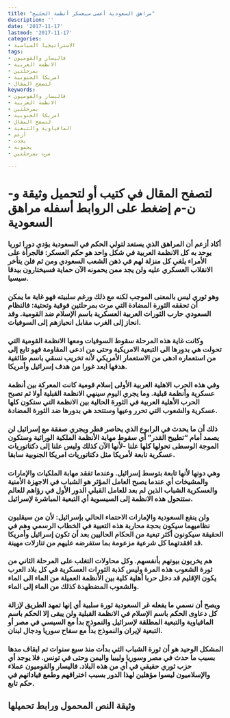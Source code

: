 ```yaml
---
title: "مراهق السعودية أعمى سيعسكر أنظمة الخليج"
description: ''
date: '2017-11-17'
lastmod: '2017-11-17'
categories:
- الاستراتيجيا السياسية
tags:
- فاليسار والقوميون
- الانظمة العربية
- بمرحلتين
- امريكا الجنوبية
- لتصفح المقال
keywords:
- فاليسار والقوميون
- الانظمة العربية
- بمرحلتين
- امريكا الجنوبية
- لتصفح المقال
- المافياوية والتبعية
- أزعم
- يحدث
- يحمونه
- مرت بمرحلتين

---
```

# **لتصفح المقال في كتيب أو لتحميل وثيقة و-ن-م إضغط على الروابط أسفله** **مراهق السعودية**

### أكاد أزعم أن المراهق الذي يستعد لتولي الحكم في السعودية يؤدي دورا ثوريا يوحد به كل الانظمة العربية في شكل واحد هو حكم العسكر: فالجرأة على الأمراء يلغي كل منزلة لهم في ذهن الشعب السعودي ومن ثم فلن يتأخر الانقلاب العسكري عليه ولن يجد ممن يحمونه الآن حماية فسيختارون بيدقا سيسيا.

### وهو ثوري ليس بالمعنى الموجب لكنه مع ذلك ورغم سلبيته فهو غاية ما يمكن أن تحققه الثورة المضادة التي مرت بمرحلتين فوقية وتحتية: فالنظام السعودي حارب الثورات العربية العسكرية باسم الإسلام ضد القومية. وقد انحاز إلى الغرب مقابل انحيازهم إلى السوفيات.

### وكانت غاية هذه المرحلة سقوط السوفيات ومعها الانظمة القومية التي تحولت هي بدورها الى التبعية الامريكية وحتى من ادعى المقاومة فهو تابع إلى من استعماره ادهى من الاستعمار الأمريكي لأنه تخريب نسقي باسم طائفية هدفها ابعد غورا من هدف إسرائيل وأمريكا.

### وفي هذه الحرب الاهلية العربية الأولى إسلام قومية كانت المعركة بين أنظمة عسكرية وأنظمة قبلية. وما يجري اليوم سينهي الانظمة القبلية أولا ثم تصبح الحرب الأهلية العربية في الثورة الحالية بين الانظمة التي ستكون كلها عسكرية والشعوب التي تحرر وعيها وستتحد هي بدورها ضد الثورة المضادة.

### ذلك أن ما يحدث في الرابوع الذي يحاصر قطر ويجري صفقة مع إسرائيل لن يصمد أمام “تطييح القدر” أي سقوط مهابة الأنظمة الملكية الوراثية وستكون الموجة الوسطى تحولها كلها علنا -لأنها الآن كذلك وليس علنا إلى دكتاتوريات عسكرية تابعة لأمريكا مثل دكتاتوريات امريكا الجنوبية سابقا.

### وهي دونها لأنها تابعة بتوسط إسرائيل. وعندما تفقد مهابة الملكيات والإمارات والمشيخات أي عندما يصبح العامل المؤثر هو الشباب في الاجهزة الأمنية والعسكرية الشباب الذين لم بعد للعامل القبلي الدور الأول في رؤاهم للعالم ستتحول هذه الانظمة إلى السيسوية أي التبعية المباشرة لإسرائيل.

### ولن ينفع السعودية والإمارات الاحتماء الحالي بإسرائيل: لأن من سيقلبون نظاميهما سيكون بحجة محاربة هذه التعبية في الخطاب الرسمي وهم في الحقيقة سيكونون أكثر تبعية من الحكام الحاليين بعد أن تكون إسرائيل وأمريكا قد افقدتهما كل شرعية مزعومة بما ستفرضه عليهم من تنازلات مهينة.

### هم يخربون بيوتهم بأنفسهم. وكل محاولات التغلب على المرحلة الثاني من ثورة الشعوب هذه المرة وليس كذبة الثورات العسكرية في كل بلاد العرب يكون الإقليم قد دخل حربا أهلية كلية بين الأنظمة العميلة من الماء الى الماء والشعوب المضطهدة كذلك من الماء إلى الماء.

### ويصح أن نسمي ما يفعله غر السعودية ثورة سلبية أي إنها تمهد الطريق لإزالة كل دعاوى الحكم باسم الإسلام في الانظمة القبلية ولن يبقى إلا الحكم باسم المافياوية والتبعية المطلقة لإسرائيل والنموذج بدأ مع السيسي في مصر أو التبعية لإيران والنموذج بدأ مع سفاح سوريا ودجال لبنان.

### المشكل الوحيد هو أن ثورة الشباب التي بدأت منذ سبع سنوات تم ايقاف مدها بسبب ما حدث في مصر وسوريا وليبيا واليمن وحتى في تونس. فلا يوجد أي حزب ثوري حقيقي في أي من هذه البلاد. فاليسار والقوميون عملاء والإسلاميون ليسوا مؤهلين لهذا الدور بسبب اختراقهم وطمع قياداتهم في حكم تابع.

## وثيقة النص المحمول ورابط تحميلها

###